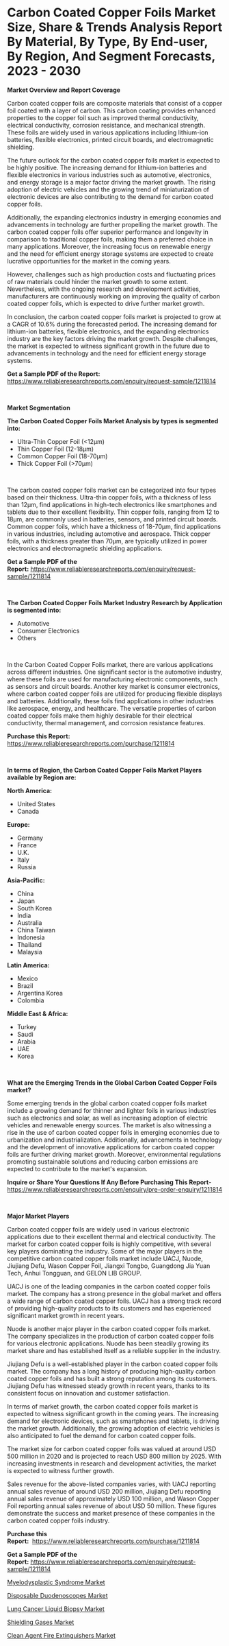 <p><h1>Carbon Coated Copper Foils Market Size, Share & Trends Analysis Report By Material, By Type, By End-user, By Region, And Segment Forecasts, 2023 - 2030</h1></p><p><strong>Market Overview and Report Coverage</strong></p>
<p><p>Carbon coated copper foils are composite materials that consist of a copper foil coated with a layer of carbon. This carbon coating provides enhanced properties to the copper foil such as improved thermal conductivity, electrical conductivity, corrosion resistance, and mechanical strength. These foils are widely used in various applications including lithium-ion batteries, flexible electronics, printed circuit boards, and electromagnetic shielding.</p><p>The future outlook for the carbon coated copper foils market is expected to be highly positive. The increasing demand for lithium-ion batteries and flexible electronics in various industries such as automotive, electronics, and energy storage is a major factor driving the market growth. The rising adoption of electric vehicles and the growing trend of miniaturization of electronic devices are also contributing to the demand for carbon coated copper foils.</p><p>Additionally, the expanding electronics industry in emerging economies and advancements in technology are further propelling the market growth. The carbon coated copper foils offer superior performance and longevity in comparison to traditional copper foils, making them a preferred choice in many applications. Moreover, the increasing focus on renewable energy and the need for efficient energy storage systems are expected to create lucrative opportunities for the market in the coming years.</p><p>However, challenges such as high production costs and fluctuating prices of raw materials could hinder the market growth to some extent. Nevertheless, with the ongoing research and development activities, manufacturers are continuously working on improving the quality of carbon coated copper foils, which is expected to drive further market growth.</p><p>In conclusion, the carbon coated copper foils market is projected to grow at a CAGR of 10.6% during the forecasted period. The increasing demand for lithium-ion batteries, flexible electronics, and the expanding electronics industry are the key factors driving the market growth. Despite challenges, the market is expected to witness significant growth in the future due to advancements in technology and the need for efficient energy storage systems.</p></p>
<p><strong>Get a Sample PDF of the Report:</strong> <a href="https://www.reliableresearchreports.com/enquiry/request-sample/1211814">https://www.reliableresearchreports.com/enquiry/request-sample/1211814</a></p>
<p>&nbsp;</p>
<p><strong>Market Segmentation</strong></p>
<p><strong>The Carbon Coated Copper Foils Market Analysis by types is segmented into:</strong></p>
<p><ul><li>Ultra-Thin Copper Foil (<12μm)</li><li>Thin Copper Foil (12-18μm)</li><li>Common Copper Foil (18-70μm)</li><li>Thick Copper Foil (>70μm)</li></ul></p>
<p>&nbsp;</p>
<p><p>The carbon coated copper foils market can be categorized into four types based on their thickness. Ultra-thin copper foils, with a thickness of less than 12μm, find applications in high-tech electronics like smartphones and tablets due to their excellent flexibility. Thin copper foils, ranging from 12 to 18μm, are commonly used in batteries, sensors, and printed circuit boards. Common copper foils, which have a thickness of 18-70μm, find applications in various industries, including automotive and aerospace. Thick copper foils, with a thickness greater than 70μm, are typically utilized in power electronics and electromagnetic shielding applications.</p></p>
<p><strong>Get a Sample PDF of the Report:</strong>&nbsp;<a href="https://www.reliableresearchreports.com/enquiry/request-sample/1211814">https://www.reliableresearchreports.com/enquiry/request-sample/1211814</a></p>
<p>&nbsp;</p>
<p><strong>The Carbon Coated Copper Foils Market Industry Research by Application is segmented into:</strong></p>
<p><ul><li>Automotive</li><li>Consumer Electronics</li><li>Others</li></ul></p>
<p>&nbsp;</p>
<p><p>In the Carbon Coated Copper Foils market, there are various applications across different industries. One significant sector is the automotive industry, where these foils are used for manufacturing electronic components, such as sensors and circuit boards. Another key market is consumer electronics, where carbon coated copper foils are utilized for producing flexible displays and batteries. Additionally, these foils find applications in other industries like aerospace, energy, and healthcare. The versatile properties of carbon coated copper foils make them highly desirable for their electrical conductivity, thermal management, and corrosion resistance features.</p></p>
<p><strong>Purchase this Report:</strong>&nbsp; <a href="https://www.reliableresearchreports.com/purchase/1211814">https://www.reliableresearchreports.com/purchase/1211814</a></p>
<p>&nbsp;</p>
<p><strong>In terms of Region, the Carbon Coated Copper Foils Market Players available by Region are:</strong></p>
<p>
    <p> <strong> North America: </strong>
        <ul>
            <li>United States</li>
            <li>Canada</li>
        </ul>
        </p> 
    <p> <strong> Europe: </strong>
        <ul>
            <li>Germany</li>
            <li>France</li>
            <li>U.K.</li>
            <li>Italy</li>
            <li>Russia</li>
        </ul>
        </p> 
    <p> <strong> Asia-Pacific: </strong>
        <ul>
            <li>China</li>
            <li>Japan</li>
            <li>South Korea</li>
            <li>India</li>
            <li>Australia</li>
            <li>China Taiwan</li>
            <li>Indonesia</li>
            <li>Thailand</li>
            <li>Malaysia</li>
        </ul>
        </p> 
    <p> <strong> Latin America: </strong>
        <ul>
            <li>Mexico</li>
            <li>Brazil</li>
            <li>Argentina Korea</li>
            <li>Colombia</li>
        </ul>
        </p> 
    <p> <strong> Middle East & Africa: </strong>
        <ul>
            <li>Turkey</li>
            <li>Saudi</li>
            <li>Arabia</li>
            <li>UAE</li>
            <li>Korea</li>
        </ul>
    </p>
    </p>
<p>&nbsp;</p>
<p><strong>What are the Emerging Trends in the Global Carbon Coated Copper Foils market?</strong></p>
<p><p>Some emerging trends in the global carbon coated copper foils market include a growing demand for thinner and lighter foils in various industries such as electronics and solar, as well as increasing adoption of electric vehicles and renewable energy sources. The market is also witnessing a rise in the use of carbon coated copper foils in emerging economies due to urbanization and industrialization. Additionally, advancements in technology and the development of innovative applications for carbon coated copper foils are further driving market growth. Moreover, environmental regulations promoting sustainable solutions and reducing carbon emissions are expected to contribute to the market's expansion.</p></p>
<p><strong>Inquire or Share Your Questions If Any Before Purchasing This Report</strong>- <a href="https://www.reliableresearchreports.com/enquiry/pre-order-enquiry/1211814">https://www.reliableresearchreports.com/enquiry/pre-order-enquiry/1211814</a></p>
<p>&nbsp;</p>
<p><strong>Major Market Players</strong></p>
<p><p>Carbon coated copper foils are widely used in various electronic applications due to their excellent thermal and electrical conductivity. The market for carbon coated copper foils is highly competitive, with several key players dominating the industry. Some of the major players in the competitive carbon coated copper foils market include UACJ, Nuode, Jiujiang Defu, Wason Copper Foil, Jiangxi Tongbo, Guangdong Jia Yuan Tech, Anhui Tongguan, and GELON LIB GROUP.</p><p>UACJ is one of the leading companies in the carbon coated copper foils market. The company has a strong presence in the global market and offers a wide range of carbon coated copper foils. UACJ has a strong track record of providing high-quality products to its customers and has experienced significant market growth in recent years.</p><p>Nuode is another major player in the carbon coated copper foils market. The company specializes in the production of carbon coated copper foils for various electronic applications. Nuode has been steadily growing its market share and has established itself as a reliable supplier in the industry.</p><p>Jiujiang Defu is a well-established player in the carbon coated copper foils market. The company has a long history of producing high-quality carbon coated copper foils and has built a strong reputation among its customers. Jiujiang Defu has witnessed steady growth in recent years, thanks to its consistent focus on innovation and customer satisfaction.</p><p>In terms of market growth, the carbon coated copper foils market is expected to witness significant growth in the coming years. The increasing demand for electronic devices, such as smartphones and tablets, is driving the market growth. Additionally, the growing adoption of electric vehicles is also anticipated to fuel the demand for carbon coated copper foils.</p><p>The market size for carbon coated copper foils was valued at around USD 500 million in 2020 and is projected to reach USD 800 million by 2025. With increasing investments in research and development activities, the market is expected to witness further growth.</p><p>Sales revenue for the above-listed companies varies, with UACJ reporting annual sales revenue of around USD 200 million, Jiujiang Defu reporting annual sales revenue of approximately USD 100 million, and Wason Copper Foil reporting annual sales revenue of about USD 50 million. These figures demonstrate the success and market presence of these companies in the carbon coated copper foils industry.</p></p>
<p><strong>Purchase this Report:</strong>&nbsp;&nbsp;<a href="https://www.reliableresearchreports.com/purchase/1211814">https://www.reliableresearchreports.com/purchase/1211814</a></p>
<p></p>
<p><strong>Get a Sample PDF of the Report:</strong>&nbsp;<a href="https://www.reliableresearchreports.com/enquiry/request-sample/1211814">https://www.reliableresearchreports.com/enquiry/request-sample/1211814</a></p>
<p><p><a href="https://www.linkedin.com/pulse/myelodysplastic-syndrome-market-research-report-provides-xd7wc/">Myelodysplastic Syndrome Market</a></p><p><a href="https://github.com/dziulagalemab/Market-Research-Report-List-1/blob/main/disposable-duodenoscopes-market.md">Disposable Duodenoscopes Market</a></p><p><a href="https://www.linkedin.com/pulse/lung-cancer-liquid-biopsy-market-research-report-unlocks-d4ypc/">Lung Cancer Liquid Biopsy Market</a></p><p><a href="https://medium.com/@christinascott1938/shielding-gases-market-size-growth-forecast-2023-2030-33dcb2506c6c">Shielding Gases Market</a></p><p><a href="https://medium.com/@shivangi.reportprime/clean-agent-fire-extinguishers-market-size-growth-forecast-2023-2030-17f5a876c609">Clean Agent Fire Extinguishers Market</a></p></p>